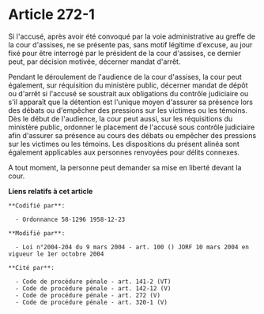 # Article 272-1

Si l'accusé, après avoir été convoqué par la voie administrative au greffe de la cour d'assises, ne se présente pas, sans
motif légitime d'excuse, au jour fixé pour être interrogé par le président de la cour d'assises, ce dernier peut, par
décision motivée, décerner mandat d'arrêt.

Pendant le déroulement de l'audience de la cour d'assises, la cour peut également, sur réquisition du ministère public,
décerner mandat de dépôt ou d'arrêt si l'accusé se soustrait aux obligations du contrôle judiciaire ou s'il apparaît que la
détention est l'unique moyen d'assurer sa présence lors des débats ou d'empêcher des pressions sur les victimes ou les
témoins. Dès le début de l'audience, la cour peut aussi, sur les réquisitions du ministère public, ordonner le placement de
l'accusé sous contrôle judiciaire afin d'assurer sa présence au cours des débats ou empêcher des pressions sur les victimes
ou les témoins. Les dispositions du présent alinéa sont également applicables aux personnes renvoyées pour délits connexes.

A tout moment, la personne peut demander sa mise en liberté devant la cour.

**Liens relatifs à cet article**

	**Codifié par**:

	  - Ordonnance 58-1296 1958-12-23

	**Modifié par**:

	  - Loi n°2004-204 du 9 mars 2004 - art. 100 () JORF 10 mars 2004 en vigueur le 1er octobre 2004

	**Cité par**:

	  - Code de procédure pénale - art. 141-2 (VT)
	  - Code de procédure pénale - art. 142-12 (V)
	  - Code de procédure pénale - art. 272 (V)
	  - Code de procédure pénale - art. 320-1 (V)
